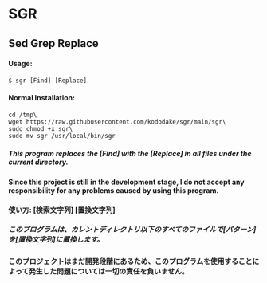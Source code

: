 # SGR
## Sed Grep Replace
#### Usage: 

```
$ sgr [Find] [Replace]
```
#### Normal Installation:

````
cd /tmp\
wget https://raw.githubusercontent.com/kododake/sgr/main/sgr\
sudo chmod +x sgr\
sudo mv sgr /usr/local/bin/sgr
````

##### This program replaces the [Find] with the [Replace] in all files under the current directory.
#### Since this project is still in the development stage, I do not accept any responsibility for any problems caused by using this program.
#### 使い方: [検索文字列] [置換文字列]
##### このプログラムは、カレントディレクトリ以下のすべてのファイルで[パターン]を[置換文字列]に置換します。
#### このプロジェクトはまだ開発段階にあるため、このプログラムを使用することによって発生した問題については一切の責任を負いません。
